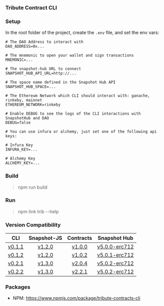 ### Tribute Contract CLI

### Setup

In the root folder of the project, create the `.env` file, and set the env vars:

  ```
  # The DAO Address to interact with
  DAO_ADDRESS=0x...

  # The mnemonic to open your wallet and sign transactions
  MNEMONIC=...

  # The snapshot-hub URL to connect
  SNAPSHOT_HUB_API_URL=http://...

  # The space name defined in the Snapshot Hub API
  SNAPSHOT_HUB_SPACE=...

  # The Ethereum Network which CLI should interact with: ganache, rinkeby, mainnet
  ETHEREUM_NETWORK=rinkeby

  # Enable DEBUG to see the logs of the CLI interactions with SnapshotHub and DAO
  DEBUG=false

  # You can use infura or alchemy, just set one of the following api keys:

  # Infura Key
  INFURA_KEY=...

  # Alchemy Key
  ALCHEMY_KEY=...
  ```

### Build

> npm run build

### Run

> npm link
> trib --help

### Version Compatibility

|                                        CLI                                         |                                   Snapshot-JS                                   |                                   Contracts                                    |                                      Snapshot Hub                                       |
| :--------------------------------------------------------------------------------: | :-----------------------------------------------------------------------------: | :----------------------------------------------------------------------------: | :-------------------------------------------------------------------------------------: |
| [v0.1.1](https://github.com/openlawteam/tribute-contracts-cli/releases/tag/v0.1.1) | [v1.2.0](https://github.com/openlawteam/snapshot-js-erc712/releases/tag/v1.2.0) | [v1.0.0](https://github.com/openlawteam/tribute-contracts/releases/tag/v1.0.0) | [v5.0.0-erc712](https://github.com/openlawteam/snapshot-hub/releases/tag/v5.0.0-erc712) |
| [v0.1.2](https://github.com/openlawteam/tribute-contracts-cli/releases/tag/v0.1.2) | [v1.2.0](https://github.com/openlawteam/snapshot-js-erc712/releases/tag/v1.2.0) | [v1.0.2](https://github.com/openlawteam/tribute-contracts/releases/tag/v1.0.2) | [v5.0.1-erc712](https://github.com/openlawteam/snapshot-hub/releases/tag/v5.0.1-erc712) |
| [v0.2.1](https://github.com/openlawteam/tribute-contracts-cli/releases/tag/v0.2.1) | [v1.3.0](https://github.com/openlawteam/snapshot-js-erc712/releases/tag/v1.3.0) | [v2.0.4](https://github.com/openlawteam/tribute-contracts/releases/tag/v2.0.4) | [v5.0.2-erc712](https://github.com/openlawteam/snapshot-hub/releases/tag/v5.0.2-erc712) |
| [v0.2.2](https://github.com/openlawteam/tribute-contracts-cli/releases/tag/v0.2.2) | [v1.3.0](https://github.com/openlawteam/snapshot-js-erc712/releases/tag/v1.3.0) | [v2.2.1](https://github.com/openlawteam/tribute-contracts/releases/tag/v2.2.0) | [v5.0.2-erc712](https://github.com/openlawteam/snapshot-hub/releases/tag/v5.0.2-erc712) |

### Packages

- NPM: https://www.npmjs.com/package/tribute-contracts-cli
